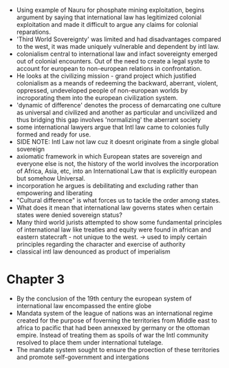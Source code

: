 
- Using example of Nauru for phosphate mining exploitation, begins argument by saying that international law has legitimized colonial exploitation and made it difficult to argue any claims for colonial reparations.
- 'Third World Sovereignty' was limited and had disadvantages compared to the west, it was made uniquely vulnerable and dependent by intl law.
- colonialism central to international law and infact sovereignty emerged out of colonial encounters. Out of the need to create a legal syste to account for european to non-european relations in confrontation.
- He looks at the civilizing mission - grand project which justified colonialism as a meands of redeeming the backward, aberrant, violent, oppressed, undeveloped people of non-european worlds by incroporating them into the european civilization system.
- 'dynamic of difference' denotes the process of demarcating one culture as universal and civilized and another as particular and uncivilized and thus bridging this gap involves 'normalizing' the aberrant society
- some international lawyers argue that Intl law came to colonies fully formed and ready for use.
-  SIDE NOTE: Intl Law not law cuz it doesnt originate from a single global sovereign
- axiomatic framework in which European states are sovereign and everyone else is not, the history of the world involves the incorporation of Africa, Asia, etc, into an International Law that is explicitly european but somehow Universal.
- incorporation he argues is debilitating and excluding rather than empowering and liberating
- "Cultural difference" is what forces us to tackle the order among states.
- What does it mean that international law governs states when certain states were denied sovereign status?
- Many third world jurists attempted to show some fundamental principles of international law like treaties and equity were found in african and eastern statecraft - not unique to the west. -> used to imply certain principles regarding the character and exercise of authority
- classical intl law denounced as product of imperialism 

# Chapter 3

- By the conclusion of the 19th century the european system of international law encompassed the entire globe
- Mandata system of the league of nations was an international regime created for the purpose of foverning the territories from Middle east to africa to pacific that had been annexxed by germany or the ottoman empire. Instead of treating them as spoils of war the Intl community resolved to place them under international tutelage. 
- The mandate system sought to ensure the proection of these territories and promote self-government and intergations 